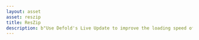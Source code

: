 ```yaml
---
layout: asset
asset: reszip
title: ResZip
description: b"Use Defold's Live Update to improve the loading speed of the HTML5 games."
---
```

